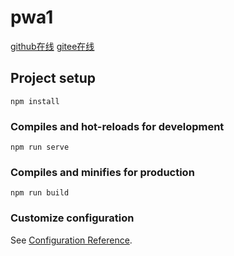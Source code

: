 # pwa1

[github在线](https://lujingtao.github.io/pwaTest/dist/)
[gitee在线](https://lujingtao.github.io/pwaTest/dist/)

## Project setup
```
npm install
```

### Compiles and hot-reloads for development
```
npm run serve
```

### Compiles and minifies for production
```
npm run build
```

### Customize configuration
See [Configuration Reference](https://cli.vuejs.org/config/).
